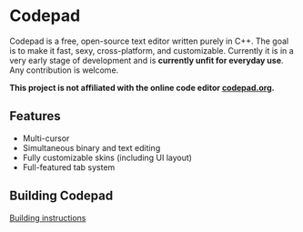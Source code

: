 # Codepad

Codepad is a free, open-source text editor written purely in C++. The goal is to make it fast, sexy, cross-platform, and customizable. Currently it is in a very early stage of development and is **currently unfit for everyday use**. Any contribution is welcome.

**This project is not affiliated with the online code editor [codepad.org]().**

## Features

- Multi-cursor
- Simultaneous binary and text editing
- Fully customizable skins (including UI layout)
- Full-featured tab system

## Building Codepad

[Building instructions](BUILD.md)
